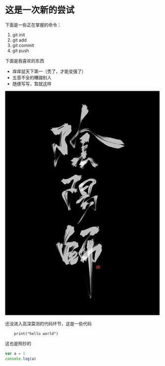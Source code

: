 # 这是一次新的尝试

下面是一些正在掌握的命令：
1. git init
2. git add
3. git commit
4. git push

下面是我喜欢的东西
* 痒痒鼠天下第一（秃了，才能变强了）
* 五音不全的糟蹋别人
* 随便写写，暂就这样

![这是一张图片](23206.jpg)

还没进入高深莫测的代码环节，这是一些代码
        
        print("hello world")

这也是照抄的
```javascript
var a = 1
console.log(a)
```